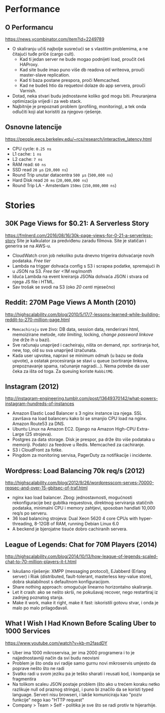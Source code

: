 # Performance

## O Performancu
https://news.ycombinator.com/item?id=2249789
* O skaliranju učiš najbolje susrećući se s vlastitim problemima, a ne čitajući tuđe priče (cargo cult).
  * Kad ti jedan server ne bude mogao podnijeti load, proučit ćeš HAProxy.
  * Kad site bude imao puno više db readova od writeova, prouči master-slave replication.
  * Kad ti baza postane prespora, proči Memcached.
  * Kad ne budeš htio da requetovi dolaze do app servera, prouči Varnish.
* Dotad, neka stvari budu jednostavne koliko god mogu biti. Preuranjena optimizacija vrijedi i za web stack.
* Najbitnije je prepoznati problem (profiling, monitoring), a tek onda odlučiti koji alat koristiti za njegovo rješenje.


## Osnovne latencije
https://people.eecs.berkeley.edu/~rcs/research/interactive_latency.html
* CPU cycle: `0.25 ns`
* L1 cache: `1 ns`
* L2 cache: `7 ns`
* RAM read: `60 ns`
* SSD read `20 μs` (`20,000 ns`)
* Round Trip unutar datacentra `500 μs` (`500,000 ns`)
* Hard Disk read `20 ms` (`20,000,000 ns`)
* Round Trip LA - Amsterdam `150ms` (`150,000,000 ns`)


# Stories

## 30K Page Views for $0.21: A Serverless Story
https://fmlnerd.com/2016/08/16/30k-page-views-for-0-21-a-serverless-story
Site je kalkulator za predviđenu zaradu filmova. Site je statičan i generira se na AWS-u.
* CloudWatch cron job nekoliko puta dnevno trigerira dohvaćanje novih podataka. *Free tier*
* Lambda na trigger dohvaća config s S3 i scrapea podatke, spremajući ih u JSON na S3. *Free tier <1M req/month*
* Iduća Lambda na event kreiranja JSONa dohvaća JSON i stvara od njega JS file i HTML.
* Sav trošak se svodi na S3 (oko *20 centi* mjesečno)


## Reddit: 270M Page Views A Month (2010)
http://highscalability.com/blog/2010/5/17/7-lessons-learned-while-building-reddit-to-270-million-page.html
* `Memcachiraju` sve živo: DB data, session data, renderirani html, memoizirane metode, *rate limiting*, locking, *change password linkove* (ne drže ih u bazi).
* Sve računaju unaprijed i cacheiraju, ništa on demand, npr. sortiranja hot, new, top, old su sva unaprijed izračunata.
* Kada user upvotea, napravi se minimum odmah (u bazu se doda upvote), a ostatak procesiranja se stavi u queue (sortiranje linkova, prepoznavanje spama, računanje nagradi...). Nema potrebe da user čeka za išta od toga. Za queuing koriste `RabbitMQ`.


## Instagram (2012)
http://instagram-engineering.tumblr.com/post/13649370142/what-powers-instagram-hundreds-of-instances
* Amazon Elastic Load Balancer s 3 nginx instance iza njega. SSL završava na load balanceru kako bi se smanjio CPU load na nginx. Amazon Route53 za DNS.
* Ubuntu Linux na Amazon EC2. Django na Amazon High-CPU Extra-Large (25 strojeva).
* Postgres za data storage. Disk je prespor, pa drže što više podataka u memoriji. Podatci za feedove u Redis. Memcached za cachiranje.
* S3 i CloudFront za fotke.
* Pingdom za monitoring servisa, PagerDuty za notifikacije i incidente.


## Wordpress: Load Balancing 70k req/s (2012)
http://highscalability.com/blog/2012/9/26/wordpresscom-serves-70000-reqsec-and-over-15-gbitsec-of-traf.html
* nginx kao load balancer. Zbog: jednostavnosti, mogućnosti rekonfiguracije bez gubitka requestova, direktnog serviranja statičnih podataka, minimalni CPU i memory zahtjevi, sposoban handlati 10,000 req/s po serveru.
* 36 load balancing strojeva: Dual Xeon 5620 4 core CPUs with hyper-threading, 8-12GB of RAM, running Debian Linux 6.0
* A beckend je bjerojatne tisuće dobro cachiranih servera.


## League of Legends: Chat for 70M Players (2014)
http://highscalability.com/blog/2014/10/13/how-league-of-legends-scaled-chat-to-70-million-players-it-t.html
* Iskušano riješenje: XMPP (messaging protocol), EJabberd (Erlang server) i Riak (distributed, fault-tolerant, masterless key-value store), dobra skalabilnost s defaultnom konfiguracijom.
* Share nothing approach: omogućuje linearno horizontalno skaliranje.
* Let it crash: ako se nešto skrši, ne pokušavaj recover, nego restartiraj iz zadnjeg poznatog stanja.
* Make it work, make it right, make it fast: iskoristili gotovu stvar, i onda je malo po malo prilagođavali.


## What I Wish I Had Known Before Scaling Uber to 1000 Services
https://www.youtube.com/watch?v=kb-m2fasdDY
* Uber ima 1000 mikroservisa, jer ima 2000 programera i to je najjednostavniji način da svi budu neovisni
* Problem je što onda svi radije samo gurnu novi mikroservis umjesto da poprave nešto što ne radi
* Svatko radi u svom jeziku pa je teško sharati i reusati kod, i kompanija se fragmentira
* Na tolikom scaleu JSON postaje problem (što ako u trećem koraku netko razlikuje null od praznog stringa), i puno bi značilo da se koristi typed language. Serveri nisu browseri, i lakše komuniciraju kao "poziv funkcije" nego kao "HTTP request"
* Company > Team > Self - politika je sve što se radi protiv te hijerarhije.
